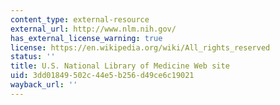 ```yaml
---
content_type: external-resource
external_url: http://www.nlm.nih.gov/
has_external_license_warning: true
license: https://en.wikipedia.org/wiki/All_rights_reserved
status: ''
title: U.S. National Library of Medicine Web site
uid: 3dd01849-502c-44e5-b256-d49ce6c19021
wayback_url: ''
---
```

